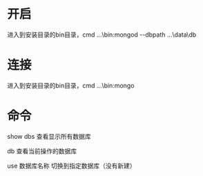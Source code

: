 # 开启
进入到安装目录的bin目录，cmd
...\bin:mongod --dbpath ...\data\db
# 连接
进入到安装目录的bin目录，cmd
...\bin:mongo

# 命令
show dbs    查看显示所有数据库

db          查看当前操作的数据库

use 数据库名称      切换到指定数据库（没有新建）
